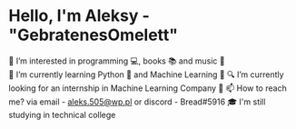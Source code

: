 # Hello, I'm Aleksy - "GebratenesOmelett"

👀 I’m interested in programming 💻, books 📚 and music 🎵  
🌱 I’m currently learning Python 🐍 and Machine Learning 👨
🔍 I’m currently looking for an internship in Machine Learning Company 🏢
📫 How to reach me? via email - aleks.505@wp.pl or discord - Bread#5916 
🎓 I'm still studying in technical college
